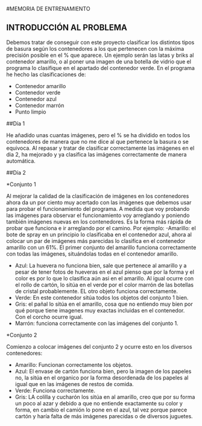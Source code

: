 
#MEMORIA DE ENTRENAMIENTO

## INTRODUCCIÓN AL PROBLEMA

Debemos tratar de conseguir con este proyecto clasificar los distintos tipos de basura según los contenedores a los que pertenecen con la máxima precisión posible en el % que aparece. Un ejemplo serán las latas y briks al contenedor amarillo, o al poner una imagen de una botella de vidrio que el programa lo clasifique en el apartado del contenedor verde. En el programa he hecho las clasificaciones de:
- Contenedor amarillo
- Contenedor verde
- Contenedor azul
- Contenedor marrón
- Punto limpio

##Día 1 

He añadido unas cuantas imágenes, pero el % se ha dividido en todos los contenedores de manera que no me dice al que pertenece la basura o se equivoca.
Al repasar y tratar de clasificar correctamente las imágenes en el dia 2, ha mejorado y ya clasifica las imágenes correctamente de manera automática.

##Día 2

*Conjunto 1

Al mejorar la calidad de la clasificación de imágenes en los contenedores ahora da un por ciento muy acertado con las imágenes que debemos usar para probar el funcionamiento del programa.
A medida que voy probando las imágenes para observar el funcionamiento voy arreglando y poniendo también imágenes nuevas en los contenedores. Es la forma más rápida de probar que funciona e ir arreglando por el camino. Por ejemplo:
-Amarillo: el bote de spray en un principio lo clasificaba en el contenedor azul, ahora al colocar un par de imágenes más parecidas lo clasifica en el contenedor amarillo con un 61%. El primer conjunto del amarillo funciona correctamente con todas las imágenes, situándolas todas en el contenedor amarillo.
- Azul: La huevera no funciona bien, sale que pertenece al amarillo y a pesar de tener fotos de hueveras en el azul pienso que por la forma y el color es por lo que lo clasifica aún asi en el amarillo. Al igual ocurre con el rollo de cartón, lo sitúa en el verde por el color marrón de las botellas de cristal probablemente. EL otro objeto funciona correctamente.
- Verde: En este contenedor sitúa todos los objetos del conjunto 1 bien.
- Gris: el pañal lo sitúa en el amarillo, cosa que no entiendo muy bien por qué porque tiene imagenes muy exactas incluidas en el contenedor. Con el corcho ocurre igual.
- Marrón: funciona correctamente con las imágenes del conjunto 1.

*Conjunto 2

Comienzo a colocar imágenes del conjunto 2 y ocurre esto en los diversos contenedores:
- Amarillo: Funcionan correctamente los objetos.
- Azul: El envase de cartón funciona bien, pero la imagen de los papeles no, la sitúa en el organico por la forma desordenada de los papeles al igual que en las imágenes de restos de comida.
- Verde: Funciona correctamente.
- Gris: LA colilla y cucharón los sitúa en al amarillo, creo que por su forma un poco al azar y debido a que no entiende exactamente su color y forma, en cambio el camión lo pone en el azul, tal vez porque parece cartón y haría falta de más imágenes parecidas o de diversos juguetes.

